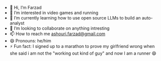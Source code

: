 - 👋 Hi, I’m Farzad
- 👀 I’m interested in video games and running
- 🌱 I’m currently learning how to use open source LLMs to build an auto-analyst
- 💞️ I’m looking to collaborate on anything intresting
- 📫 How to reach me ashouri.farzad@gmail.com
- 😄 Pronouns: he/him
- ⚡ Fun fact: I signed up to a marathon to prove my girlfriend wrong when she said i am not the "working out kind of guy" and now I am a runner 😄

<!---
measfaas/measfaas is a ✨ special ✨ repository because its `README.md` (this file) appears on your GitHub profile.
You can click the Preview link to take a look at your changes.
--->
